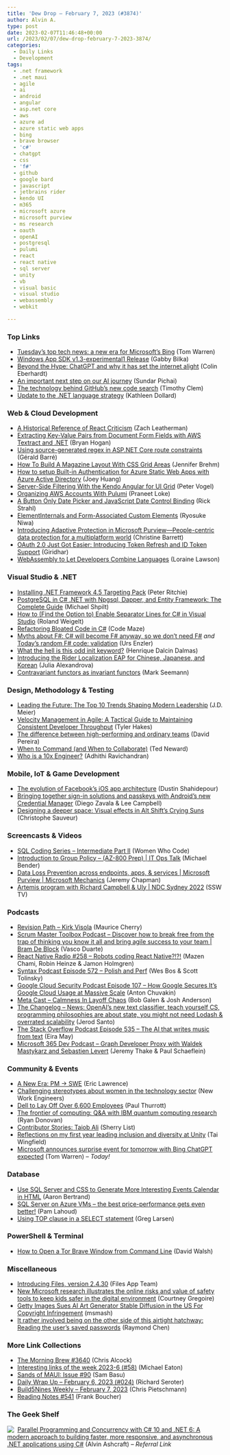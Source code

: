 ```yaml
---
title: 'Dew Drop – February 7, 2023 (#3874)'
author: Alvin A.
type: post
date: 2023-02-07T11:46:48+00:00
url: /2023/02/07/dew-drop-february-7-2023-3874/
categories:
  - Daily Links
  - Development
tags:
  - .net framework
  - .net maui
  - agile
  - ai
  - android
  - angular
  - asp.net core
  - aws
  - azure ad
  - azure static web apps
  - bing
  - brave browser
  - 'c#'
  - chatgpt
  - css
  - 'f#'
  - github
  - google bard
  - javascript
  - jetbrains rider
  - kendo UI
  - m365
  - microsoft azure
  - microsoft purview
  - ms research
  - oauth
  - openAI
  - postgresql
  - pulumi
  - react
  - react native
  - sql server
  - unity
  - vb
  - visual basic
  - visual studio
  - webassembly
  - webkit

---
```

### <a name="top"></a>Top Links

  * <a href="https://www.theverge.com/2023/2/7/23589003/february-7-2023-tech-news-liveblog" target="_blank" rel="noopener">Tuesday’s top tech news: a new era for Microsoft’s Bing</a> (Tom Warren)
  * <a href="https://github.com/microsoft/WindowsAppSDK/releases/tag/v1.3-exp1" target="_blank" rel="noopener">Windows App SDK v1.3-experimental1 Release</a> (Gabby Bilka)
  * <a href="https://blog.scottlogic.com/2023/02/06/beyond-the-hype-chatgpt.html" target="_blank" rel="noopener">Beyond the Hype: ChatGPT and why it has set the internet alight</a> (Colin Eberhardt)
  * <a href="https://blog.google/technology/ai/bard-google-ai-search-updates/" target="_blank" rel="noopener">An important next step on our AI journey</a> (Sundar Pichai)
  * <a href="https://github.blog/2023-02-06-the-technology-behind-githubs-new-code-search/" target="_blank" rel="noopener">The technology behind GitHub’s new code search</a> (Timothy Clem)
  * <a href="https://devblogs.microsoft.com/dotnet/update-to-the-dotnet-language-strategy/" target="_blank" rel="noopener">Update to the .NET language strategy</a> (Kathleen Dollard)

### <a name="web"></a>Web & Cloud Development

  * <a href="https://www.zachleat.com/web/react-criticism/" target="_blank" rel="noopener">A Historical Reference of React Criticism</a> (Zach Leatherman)
  * <a href="https://nodogmablog.bryanhogan.net/2023/02/extracting-key-value-pairs-from-document-form-fields-with-aws-textract-and-net/" target="_blank" rel="noopener">Extracting Key-Value Pairs from Document Form Fields with AWS Textract and .NET</a> (Bryan Hogan)
  * <a href="https://www.meziantou.net/using-source-generated-regex-in-asp-net-core-routing.htm?utm_medium=social&utm_source=syndication" target="_blank" rel="noopener">Using source-generated regex in ASP.NET Core route constraints</a> (Gérald Barré)
  * <a href="https://smashingmagazine.com/2023/02/build-magazine-layout-css-grid-areas/" target="_blank" rel="noopener">How To Build A Magazine Layout With CSS Grid Areas</a> (Jennifer Brehm)
  * <a href="https://techcommunity.microsoft.com/t5/apps-on-azure-blog/how-to-setup-built-in-authentication-for-azure-static-web-apps/ba-p/3734709" target="_blank" rel="noopener">How to setup Built-in Authentication for Azure Static Web Apps with Azure Active Directory</a> (Joey Huang)
  * <a href="https://www.telerik.com/blogs/server-side-filtering-kendo-angular-ui-grid" target="_blank" rel="noopener">Server-Side Filtering With the Kendo Angular for UI Grid</a> (Peter Vogel)
  * <a href="https://www.pulumi.com/blog/organizing-aws-accounts-with-pulumi/" target="_blank" rel="noopener">Organizing AWS Accounts With Pulumi</a> (Praneet Loke)
  * <a href="https://weblog.west-wind.com/posts/2023/Feb/06/A-Button-Only-Date-Picker-and-JavaScript-Date-Control-Binding" target="_blank" rel="noopener">A Button Only Date Picker and JavaScript Date Control Binding</a> (Rick Strahl)
  * <a href="https://webkit.org/blog/13711/elementinternals-and-form-associated-custom-elements/" target="_blank" rel="noopener">ElementInternals and Form-Associated Custom Elements</a> (Ryosuke Niwa)
  * <a href="https://www.microsoft.com/en-us/security/blog/2023/02/06/introducing-adaptive-protection-in-microsoft-purview-people-centric-data-protection-for-a-multiplatform-world/" target="_blank" rel="noopener">Introducing Adaptive Protection in Microsoft Purview—People-centric data protection for a multiplatform world</a> (Christine Barrett)
  * <a href="https://blog.postman.com/oauth-2-0-token-refresh-and-id-token-support/" target="_blank" rel="noopener">OAuth 2.0 Just Got Easier: Introducing Token Refresh and ID Token Support</a> (Giridhar)
  * <a href="https://thenewstack.io/webassembly-to-let-developers-combine-languages/" target="_blank" rel="noopener">WebAssembly to Let Developers Combine Languages</a> (Loraine Lawson)

### <a name="dotnet"></a>Visual Studio & .NET

  * <a href="http://blog.peterritchie.com/posts/installing-dotnet-framework-4-5-targeting-pack" target="_blank" rel="noopener">Installing .NET Framework 4.5 Targeting Pack</a> (Peter Ritchie)
  * <a href="https://michaelscodingspot.com/postgres-in-csharp/" target="_blank" rel="noopener">PostgreSQL in C# .NET with Npgsql, Dapper, and Entity Framework: The Complete Guide</a> (Michael Shpilt)
  * <a href="https://weblogs.asp.net:443/rweigelt/how-to-find-the-option-to-enable-separator-lines-for-c-in-visual-studio" target="_blank" rel="noopener">How to (Find the Option to) Enable Separator Lines for C# in Visual Studio</a> (Roland Weigelt)
  * <a href="https://code-maze.com/csharp-refactoring-bloated-code/" target="_blank" rel="noopener">Refactoring Bloated Code in C#</a> (Code Maze)
  * <a href="https://www.planetgeek.ch/2023/02/06/myths-about-f-c-will-become-f-anyway-so-we-dont-need-f/" target="_blank" rel="noopener">Myths about F#: C# will become F# anyway, so we don’t need F#</a> _and_ <a href="https://www.planetgeek.ch/2023/02/06/todays-random-f-code-validation/" target="_blank" rel="noopener">Today’s random F# code: validation</a> (Urs Enzler)
  * <a href="https://intodot.net/what-the-hell-is-this-odd-init-keyword/?utm_source=rss&utm_medium=rss&utm_campaign=what-the-hell-is-this-odd-init-keyword" target="_blank" rel="noopener">What the hell is this odd init keyword?</a> (Henrique Dalcin Dalmas)
  * <a href="https://blog.jetbrains.com/dotnet/2023/02/06/introducing-the-rider-localization-eap-for-chinese-japanese-and-korean/" target="_blank" rel="noopener">Introducing the Rider Localization EAP for Chinese, Japanese, and Korean</a> (Julia Alexandrova)
  * <a href="https://blog.ploeh.dk/2023/02/06/contravariant-functors-as-invariant-functors/" target="_blank" rel="noopener">Contravariant functors as invariant functors</a> (Mark Seemann)

### <a name="design"></a>Design, Methodology & Testing

  * <a href="https://sourcesofinsight.com/modern-leadership-10-trends/" target="_blank" rel="noopener">Leading the Future: The Top 10 Trends Shaping Modern Leadership</a> (J.D. Meier)
  * <a href="https://www.7pace.com/blog/velocity-management" target="_blank" rel="noopener">Velocity Management in Agile: A Tactical Guide to Maintaining Consistent Developer Throughput</a> (Tyler Hakes)
  * <a href="https://blog.logrocket.com/product-management/difference-between-high-performing-and-ordinary-teams/" target="_blank" rel="noopener">The difference between high-performing and ordinary teams</a> (David Pereira)
  * <a href="http://blogs.newardassociates.com/blog/2023/when-to-command.html" target="_blank" rel="noopener">When to Command (and When to Collaborate)</a> (Ted Neward)
  * <a href="https://adhithiravi.medium.com/who-is-a-10x-engineer-a3dd4b6f8007?source=rss-d557f5db78e7------2" target="_blank" rel="noopener">Who is a 10x Engineer?</a> (Adhithi Ravichandran)

### <a name="mobile"></a>Mobile, IoT & Game Development

  * <a href="https://engineering.fb.com/2023/02/06/ios/facebook-ios-app-architecture/" target="_blank" rel="noopener">The evolution of Facebook’s iOS app architecture</a> (Dustin Shahidepour)
  * <a href="http://android-developers.googleblog.com/2023/02/bringing-together-sign-in-solutions-and-passkeys-android-new-credential-manager.html" target="_blank" rel="noopener">Bringing together sign-in solutions and passkeys with Android&#8217;s new Credential Manager</a> (Diego Zavala & Lee Campbell)
  * <a href="https://blog.unity.com/games/designing-a-deeper-space-visual-effects-in-alt-shifts-crying-suns" target="_blank" rel="noopener">Designing a deeper space: Visual effects in Alt Shift’s Crying Suns</a> (Christophe Sauveur)

### <a name="videos"></a>Screencasts & Videos

  * <a href="http://www.youtube.com/watch?v=QdK-hM_pihU" target="_blank" rel="noopener">SQL Coding Series &#8211; Intermediate Part II</a> (Women Who Code)
  * <a href="http://www.youtube.com/watch?v=o5AEb4eI6H4" target="_blank" rel="noopener">Introduction to Group Policy &#8211; (AZ-800 Prep) | IT Ops Talk</a> (Michael Bender)
  * <a href="http://www.youtube.com/watch?v=hvqq8L_0kgI" target="_blank" rel="noopener">Data Loss Prevention across endpoints, apps, & services | Microsoft Purview | Microsoft Mechanics</a> (Jeremy Chapman)
  * <a href="http://www.youtube.com/watch?v=csOO-WRf1_8" target="_blank" rel="noopener">Artemis program with Richard Campbell & Uly | NDC Sydney 2022</a> (SSW TV)

### <a name="podcasts"></a>Podcasts

  * <a href="https://revisionpath.com/kirk-visola" target="_blank" rel="noopener">Revision Path &#8211; Kirk Visola</a> (Maurice Cherry)
  * <a href="https://scrummastertoolbox.libsyn.com/-discover-how-to-break-free-from-the-trap-of-thinking-you-know-it-all-and-bring-agile-success-to-your-team-bram-de-block" target="_blank" rel="noopener">Scrum Master Toolbox Podcast &#8211; Discover how to break free from the trap of thinking you know it all and bring agile success to your team | Bram De Block</a> (Vasco Duarte)
  * <a href="https://reactnativeradio.com/episodes/r258-robots-coding-react-native" target="_blank" rel="noopener">React Native Radio #258 &#8211; Robots coding React Native?!?!</a> (Mazen Chami, Robin Heinze & Jamon Holmgren)
  * <a href="https://syntax.fm/show/572/polish-and-perf" target="_blank" rel="noopener">Syntax Podcast Episode 572 &#8211; Polish and Perf</a> (Wes Bos & Scott Tolinsky)
  * <a href="https://cloudsecuritypodcast.libsyn.com/ep-107-how-google-secures-its-google-cloud-usage-at-massive-scale" target="_blank" rel="noopener">Google Cloud Security Podcast Episode 107 &#8211; How Google Secures It&#8217;s Google Cloud Usage at Massive Scale</a> (Anton Chuvakin)
  * <a href="https://www.meta-cast.com/episode/calmness-in-layoff-chaos" target="_blank" rel="noopener">Meta Cast &#8211; Calmness In Layoff Chaos</a> (Bob Galen & Josh Anderson)
  * <a href="https://changelog.com/podcast/news-2023-02-06" target="_blank" rel="noopener">The Changelog &#8211; News: OpenAI&#8217;s new text classifier, teach yourself CS, programming philosophies are about state, you might not need Lodash & overrated scalability</a> (Jerod Santo)
  * <a href="https://stackoverflow.blog/2023/02/07/the-ai-that-writes-music-from-text-ep-535/" target="_blank" rel="noopener">The Stack Overflow Podcast Episode 535 &#8211; The AI that writes music from text</a> (Eira May)
  * <a href="https://www.m365devpodcast.com/e/graph-developer-proxy-with-waldek-mastykarz-and-sebastien-levert/" target="_blank" rel="noopener">Microsoft 365 Dev Podcast &#8211; Graph Developer Proxy with Waldek Mastykarz and Sebastien Levert</a> (Jeremy Thake & Paul Schaeflein)

### <a name="events"></a>Community & Events

  * <a href="https://textslashplain.com/2023/02/06/a-new-era-pm-swe/" target="_blank" rel="noopener">A New Era: PM -> SWE</a> (Eric Lawrence)
  * <a href="https://tech.new-work.se/challenging-stereotypes-about-women-in-the-technology-sector-59db14e4f7f0?source=rss----35cb8c78d3cf---4" target="_blank" rel="noopener">Challenging stereotypes about women in the technology sector</a> (New Work Engineers)
  * <a href="https://www.thurrott.com/hardware/279045/dell-to-lay-off-over-6600-employees" target="_blank" rel="noopener">Dell to Lay Off Over 6,600 Employees</a> (Paul Thurrott)
  * <a href="https://stackoverflow.blog/2023/02/03/the-frontier-of-computing-qa-with-ibm-quantum-computing-research/" target="_blank" rel="noopener">The frontier of computing: Q&A with IBM quantum computing research</a> (Ryan Donovan)
  * <a href="https://techcommunity.microsoft.com/t5/azure-developer-community-blog/contributor-stories-taiob-ali/ba-p/3734768" target="_blank" rel="noopener">Contributor Stories: Taiob Ali</a> (Sherry List)
  * <a href="https://blog.unity.com/news/reflections-on-my-first-year-leading-inclusion-and-diversity-at-unity" target="_blank" rel="noopener">Reflections on my first year leading inclusion and diversity at Unity</a> (Tai Wingfield)
  * <a href="https://www.theverge.com/2023/2/6/23574185/microsoft-event-date-time-openai-bing-chatgpt" target="_blank" rel="noopener">Microsoft announces surprise event for tomorrow with Bing ChatGPT expected</a> (Tom Warren) _&#8211; Today!_

### <a name="sql"></a>Database

  * <a href="https://www.mssqltips.com/sqlservertip/7552/events-calendar-html-sql-server-css/" target="_blank" rel="noopener">Use SQL Server and CSS to Generate More Interesting Events Calendar in HTML</a> (Aaron Bertrand)
  * <a href="https://techcommunity.microsoft.com/t5/sql-server-blog/sql-server-on-azure-vms-the-best-price-performance-gets-even/ba-p/3727091" target="_blank" rel="noopener">SQL Server on Azure VMs &#8211; the best price-performance gets even better!</a> (Pam Lahoud)
  * <a href="https://www.red-gate.com/simple-talk/databases/sql-server/learn/using-top-clause-in-a-select-statement/" target="_blank" rel="noopener">Using TOP clause in a SELECT statement</a> (Greg Larsen)

### <a name="ps"></a>PowerShell & Terminal

  * <a href="https://davidwalsh.name/brave-tor-window" target="_blank" rel="noopener">How to Open a Tor Brave Window from Command Line</a> (David Walsh)

### <a name="misc"></a>Miscellaneous

  * <a href="https://files.community/blog/posts/announcing-files-v2-4-30" target="_blank" rel="noopener">Introducing Files, version 2.4.30</a> (Files App Team)
  * <a href="https://blogs.microsoft.com/on-the-issues/2023/02/06/safer-internet-day-global-online-safety-survey-2023/" target="_blank" rel="noopener">New Microsoft research illustrates the online risks and value of safety tools to keep kids safer in the digital environment</a> (Courtney Gregoire)
  * <a href="https://tech.slashdot.org/story/23/02/06/191223/getty-images-sues-ai-art-generator-stable-diffusion-in-the-us-for-copyright-infringement?utm_source=rss1.0mainlinkanon&utm_medium=feed" target="_blank" rel="noopener">Getty Images Sues AI Art Generator Stable Diffusion in the US For Copyright Infringement</a> (msmash)
  * <a href="https://devblogs.microsoft.com/oldnewthing/20230206-00/?p=107797" target="_blank" rel="noopener">It rather involved being on the other side of this airtight hatchway: Reading the user’s saved passwords</a> (Raymond Chen)

### <a name="links"></a>More Link Collections

  * <a href="https://blog.cwa.me.uk/2023/02/07/the-morning-brew-3640/" target="_blank" rel="noopener">The Morning Brew #3640</a> (Chris Alcock)
  * <a href="https://samestuffdifferentday.net/2023/02/06/Interesting-links-of-the-week-2023-6/" target="_blank" rel="noopener">Interesting links of the week 2023-6 (#58)</a> (Michael Eaton)
  * <a href="https://www.telerik.com/blogs/sands-maui-issue-90" target="_blank" rel="noopener">Sands of MAUI: Issue #90</a> (Sam Basu)
  * <a href="https://seroter.com/2023/02/06/daily-wrap-up-february-6-2023-024/" target="_blank" rel="noopener">Daily Wrap Up – February 6, 2023 (#024)</a> (Richard Seroter)
  * <a href="https://build5nines.com/build5nines-weekly-february-7-2023/" target="_blank" rel="noopener">Build5Nines Weekly – February 7, 2023</a> (Chris Pietschmann)
  * <a href="https://www.frankysnotes.com/2023/02/reading-notes-541.html" target="_blank" rel="noopener">Reading Notes #541</a> (Frank Boucher)

### <a name="shelf"></a>The Geek Shelf

<a href="https://www.amazon.com/dp/1803243678/?tag=amavin-20" target="_blank" rel="noopener"><img decoding="async" align="left" style="margin: 0px 4px 0px 0px; border: 0px currentcolor; border-image: none; float: left; display: inline; background-image: none;" src="https://m.media-amazon.com/images/I/51JILwx8jkL._SS135_.jpg" border="0" /></a>&nbsp;<a href="https://www.amazon.com/dp/1803243678/?tag=amavin-20" target="_blank" rel="noopener">Parallel Programming and Concurrency with C# 10 and .NET 6: A modern approach to building faster, more responsive, and asynchronous .NET applications using C#</a> (Alvin Ashcraft) _&#8211; Referral Link_